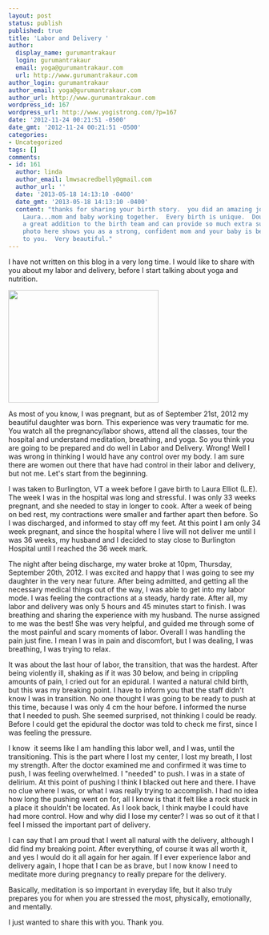 ```yaml
---
layout: post
status: publish
published: true
title: 'Labor and Delivery '
author:
  display_name: gurumantrakaur
  login: gurumantrakaur
  email: yoga@gurumantrakaur.com
  url: http://www.gurumantrakaur.com
author_login: gurumantrakaur
author_email: yoga@gurumantrakaur.com
author_url: http://www.gurumantrakaur.com
wordpress_id: 167
wordpress_url: http://www.yogistrong.com/?p=167
date: '2012-11-24 00:21:51 -0500'
date_gmt: '2012-11-24 00:21:51 -0500'
categories:
- Uncategorized
tags: []
comments:
- id: 161
  author: linda
  author_email: lmwsacredbelly@gmail.com
  author_url: ''
  date: '2013-05-18 14:13:10 -0400'
  date_gmt: '2013-05-18 14:13:10 -0400'
  content: "thanks for sharing your birth story.  you did an amazing job and so did
    Laura...mom and baby working together.  Every birth is unique.  Doulas  also are
    a great addition to the birth team and can provide so much extra support and nurturing.\r\nYour
    photo here shows you as a strong, confident mom and your baby is beaming love
    to you.  Very beautiful."
---
```

I have not written on this blog in a very long time. I would like to share with
you about my labor and delivery, before I start talking about yoga and nutrition.

<a href="{{site.baseurl}}/assets/2012/11/photo.jpg">
  <img class="alignleft size-medium wp-image-169" title="photo" src="{{site.baseurl}}/assets/2012/11/photo-300x225.jpg" alt="" width="300" height="225" />
</a>

As most of you know, I was pregnant, but as of September 21st, 2012 my beautiful daughter was born. This experience was very traumatic for me. You watch all the pregnancy/labor shows, attend all the classes, tour the hospital and understand meditation, breathing, and yoga. So you think you are going to be prepared and do well in Labor and Delivery. Wrong! <!--more-->Well I was wrong in thinking I would have any control over my body. I am sure there are women out there that have had control in their labor and delivery, but not me. Let's start from the beginning.

I was taken to Burlington, VT a week before I gave birth to Laura Elliot (L.E). The week I was in the hospital was long and stressful. I was only 33 weeks pregnant, and she needed to stay in longer to cook. After a week of being on bed rest, my contractions were smaller and farther apart then before. So I was discharged, and informed to stay off my feet. At this point I am only 34 week pregnant, and since the hospital where I live will not deliver me until I was 36 weeks, my husband and I decided to stay close to Burlington Hospital until I reached the 36 week mark.

The night after being discharge, my water broke at 10pm, Thursday, September 20th, 2012. I was excited and happy that I was going to see my daughter in the very near future. After being admitted, and getting all the necessary medical things out of the way, I was able to get into my labor mode. I was feeling the contractions at a steady, hardy rate. After all, my labor and delivery was only 5 hours and 45 minutes start to finish. I was breathing and sharing the experience with my husband. The nurse assigned to me was the best! She was very helpful, and guided me through some of the most painful and scary moments of labor. Overall I was handling the pain just fine. I mean I was in pain and discomfort, but I was dealing, I was breathing, I was trying to relax.

It was about the last hour of labor, the transition, that was the hardest. After being violently ill, shaking as if it was 30 below, and being in crippling amounts of pain, I cried out for an epidural. I wanted a natural child birth, but this was my breaking point. I have to inform you that the staff didn't know I was in transition. No one thought I was going to be ready to push at this time, because I was only 4 cm the hour before. I informed the nurse that I needed to push. She seemed surprised, not thinking I could be ready. Before I could get the epidural the doctor was told to check me first, since I was feeling the pressure.

I know &nbsp;it seems like I am handling this labor well, and I was, until the transitioning. This is the part where I lost my center, I lost my breath, I lost my strength. After the doctor examined me and confirmed it was time to push, I was feeling overwhelmed. I "needed" to push. I was in a state of delirium. At this point of pushing I think I blacked out here and there. I have no clue where I was, or what I was really trying to accomplish. I had no idea how long the pushing went on for, all I know is that it felt like a rock stuck in a place it shouldn't be located. As I look back, I think maybe I could have had more control. How and why did I lose my center? I was so out of it that I feel I missed the important part of delivery.

I can say that I am proud that I went all natural with the delivery, although I did find my breaking point. After everything, of course it was all worth it, and yes I would do it all again for her again. If I ever experience labor and delivery again, I hope that I can be as brave, but I now know I need to meditate more during pregnancy to really prepare for the delivery.

Basically, meditation is so important in everyday life, but it also truly prepares you for when you are stressed the most, physically, emotionally, and mentally.

I just wanted to share this with you. Thank you.
